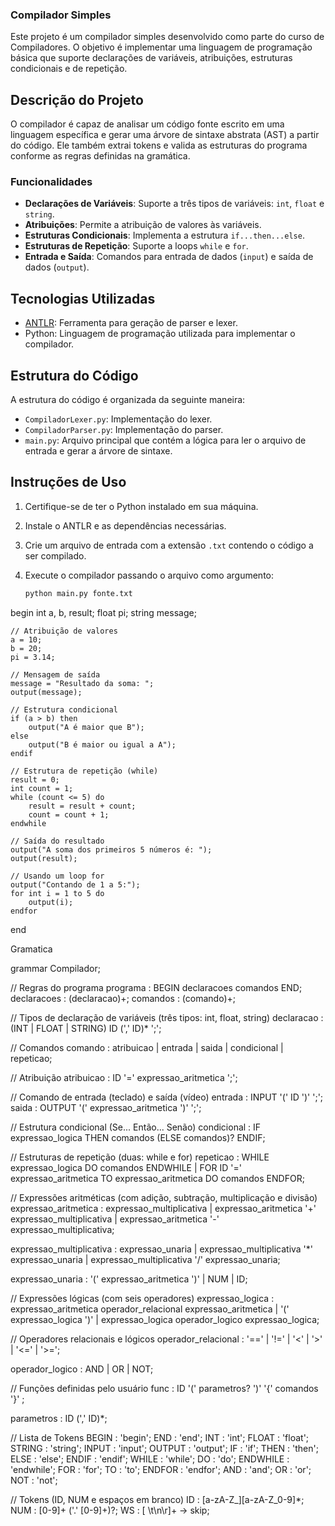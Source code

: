 ### Compilador Simples

Este projeto é um compilador simples desenvolvido como parte do curso de Compiladores. O objetivo é implementar uma linguagem de programação básica que suporte declarações de variáveis, atribuições, estruturas condicionais e de repetição.

## Descrição do Projeto

O compilador é capaz de analisar um código fonte escrito em uma linguagem específica e gerar uma árvore de sintaxe abstrata (AST) a partir do código. Ele também extrai tokens e valida as estruturas do programa conforme as regras definidas na gramática.

### Funcionalidades

- **Declarações de Variáveis**: Suporte a três tipos de variáveis: `int`, `float` e `string`.
- **Atribuições**: Permite a atribuição de valores às variáveis.
- **Estruturas Condicionais**: Implementa a estrutura `if...then...else`.
- **Estruturas de Repetição**: Suporte a loops `while` e `for`.
- **Entrada e Saída**: Comandos para entrada de dados (`input`) e saída de dados (`output`).

## Tecnologias Utilizadas

- [ANTLR](https://www.antlr.org/): Ferramenta para geração de parser e lexer.
- Python: Linguagem de programação utilizada para implementar o compilador.

## Estrutura do Código

A estrutura do código é organizada da seguinte maneira:

- `CompiladorLexer.py`: Implementação do lexer.
- `CompiladorParser.py`: Implementação do parser.
- `main.py`: Arquivo principal que contém a lógica para ler o arquivo de entrada e gerar a árvore de sintaxe.

## Instruções de Uso

1. Certifique-se de ter o Python instalado em sua máquina.
2. Instale o ANTLR e as dependências necessárias.
3. Crie um arquivo de entrada com a extensão `.txt` contendo o código a ser compilado.
4. Execute o compilador passando o arquivo como argumento:

   ```bash
   python main.py fonte.txt
begin
    int a, b, result;
    float pi;
    string message;

    // Atribuição de valores
    a = 10;
    b = 20;
    pi = 3.14;

    // Mensagem de saída
    message = "Resultado da soma: ";
    output(message);

    // Estrutura condicional
    if (a > b) then
        output("A é maior que B");
    else
        output("B é maior ou igual a A");
    endif

    // Estrutura de repetição (while)
    result = 0;
    int count = 1;
    while (count <= 5) do
        result = result + count;
        count = count + 1;
    endwhile

    // Saída do resultado
    output("A soma dos primeiros 5 números é: ");
    output(result);

    // Usando um loop for
    output("Contando de 1 a 5:");
    for int i = 1 to 5 do
        output(i);
    endfor
end



Gramatica

grammar Compilador;

// Regras do programa
programa      : BEGIN declaracoes comandos END;
declaracoes   : (declaracao)+;
comandos      : (comando)+;

// Tipos de declaração de variáveis (três tipos: int, float, string)
declaracao
  : (INT | FLOAT | STRING) ID (',' ID)* ';';

// Comandos
comando       : atribuicao 
              | entrada 
              | saida 
              | condicional 
              | repeticao;

// Atribuição
atribuicao    : ID '=' expressao_aritmetica ';';

// Comando de entrada (teclado) e saída (vídeo)
entrada       : INPUT '(' ID ')' ';';
saida         : OUTPUT '(' expressao_aritmetica ')' ';';

// Estrutura condicional (Se... Então... Senão)
condicional   : IF expressao_logica THEN comandos (ELSE comandos)? ENDIF;

// Estruturas de repetição (duas: while e for)
repeticao     : WHILE expressao_logica DO comandos ENDWHILE
              | FOR ID '=' expressao_aritmetica TO expressao_aritmetica DO comandos ENDFOR;

// Expressões aritméticas (com adição, subtração, multiplicação e divisão)
expressao_aritmetica
  : expressao_multiplicativa
  | expressao_aritmetica '+' expressao_multiplicativa
  | expressao_aritmetica '-' expressao_multiplicativa;

expressao_multiplicativa
  : expressao_unaria
  | expressao_multiplicativa '*' expressao_unaria
  | expressao_multiplicativa '/' expressao_unaria;

expressao_unaria
  : '(' expressao_aritmetica ')'
  | NUM
  | ID;

// Expressões lógicas (com seis operadores)
expressao_logica 
              : expressao_aritmetica operador_relacional expressao_aritmetica
              | '(' expressao_logica ')'
              | expressao_logica operador_logico expressao_logica;

// Operadores relacionais e lógicos
operador_relacional 
              : '==' 
              | '!=' 
              | '<' 
              | '>' 
              | '<=' 
              | '>=';

operador_logico 
              : AND 
              | OR
              | NOT;

// Funções definidas pelo usuário
func : ID '(' parametros? ')' '{' comandos '}' ;

parametros : ID (',' ID)*;

// Lista de Tokens
BEGIN         : 'begin';
END           : 'end';
INT           : 'int';
FLOAT         : 'float';
STRING        : 'string';
INPUT         : 'input';
OUTPUT        : 'output';
IF            : 'if';
THEN          : 'then';
ELSE          : 'else';
ENDIF         : 'endif';
WHILE         : 'while';
DO            : 'do';
ENDWHILE      : 'endwhile';
FOR           : 'for';
TO            : 'to';
ENDFOR        : 'endfor';
AND           : 'and';
OR            : 'or';
NOT           : 'not';

// Tokens (ID, NUM e espaços em branco)
ID            : [a-zA-Z_][a-zA-Z_0-9]*;
NUM           : [0-9]+ ('.' [0-9]+)?;
WS            : [ \t\n\r]+ -> skip;




